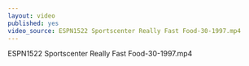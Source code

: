 ```yaml
---
layout: video
published: yes
video_source: ESPN1522 Sportscenter Really Fast Food-30-1997.mp4
---
```

ESPN1522 Sportscenter Really Fast Food-30-1997.mp4
